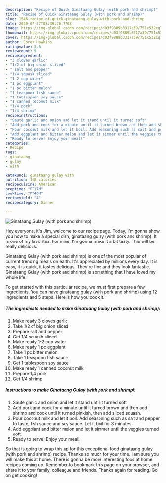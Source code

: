 ```yaml
---
description: "Recipe of Quick Ginataang Gulay (with pork and shrimp)"
title: "Recipe of Quick Ginataang Gulay (with pork and shrimp)"
slug: 1546-recipe-of-quick-ginataang-gulay-with-pork-and-shrimp
date: 2020-07-27T08:39:26.770Z
image: https://img-global.cpcdn.com/recipes/d03f9889b3317a39/751x532cq70/ginataang-gulay-with-pork-and-shrimp-recipe-main-photo.jpg
thumbnail: https://img-global.cpcdn.com/recipes/d03f9889b3317a39/751x532cq70/ginataang-gulay-with-pork-and-shrimp-recipe-main-photo.jpg
cover: https://img-global.cpcdn.com/recipes/d03f9889b3317a39/751x532cq70/ginataang-gulay-with-pork-and-shrimp-recipe-main-photo.jpg
author: Corey Hawkins
ratingvalue: 3.6
reviewcount: 9
recipeingredient:
- "3 cloves garlic"
- "1/2 of big onion sliced"
- " salt and pepper"
- "1/4 squash sliced"
- "1-2 cup water"
- "1 pc eggplant"
- "1 pc bitter melon"
- "1 teaspoon fish sauce"
- "1 tablespoon soy sauce"
- "1 canned coconut milk"
- "1/4 pork"
- "1/4 shrimp"
recipeinstructions:
- "Sautè garlic and onion and let it stand until it turned soft"
- "Add pork and cook for a minute until it turned brown and then add shrimp and cook until it turned pinkish, then add sliced squash."
- "Pour coconut milk and let it boil. Add seasoning such as salt and pepper to taste, fish sauce and soy sauce. Let it boil for 3 minutes."
- "Add eggplant and bitter melon and let it simmer until the veggies turned soft."
- "Ready to serve! Enjoy your meal!"
categories:
- Recipe
tags:
- ginataang
- gulay
- with

katakunci: ginataang gulay with 
nutrition: 118 calories
recipecuisine: American
preptime: "PT17M"
cooktime: "PT46M"
recipeyield: "4"
recipecategory: Dinner

---
```



![Ginataang Gulay (with pork and shrimp)](https://img-global.cpcdn.com/recipes/d03f9889b3317a39/751x532cq70/ginataang-gulay-with-pork-and-shrimp-recipe-main-photo.jpg)

Hey everyone, it's Jim, welcome to our recipe page. Today, I'm gonna show you how to make a special dish, ginataang gulay (with pork and shrimp). It is one of my favorites. For mine, I'm gonna make it a bit tasty. This will be really delicious.

Ginataang Gulay (with pork and shrimp) is one of the most popular of current trending meals on earth. It's appreciated by millions every day. It is easy, it is quick, it tastes delicious. They're fine and they look fantastic. Ginataang Gulay (with pork and shrimp) is something that I have loved my whole life.




To get started with this particular recipe, we must first prepare a few ingredients. You can have ginataang gulay (with pork and shrimp) using 12 ingredients and 5 steps. Here is how you cook it.

<!--inarticleads1-->

##### The ingredients needed to make Ginataang Gulay (with pork and shrimp):

1. Make ready 3 cloves garlic
1. Take 1/2 of big onion sliced
1. Prepare  salt and pepper
1. Get 1/4 squash sliced
1. Make ready 1-2 cup water
1. Make ready 1 pc eggplant
1. Take 1 pc bitter melon
1. Take 1 teaspoon fish sauce
1. Get 1 tablespoon soy sauce
1. Make ready 1 canned coconut milk
1. Prepare 1/4 pork
1. Get 1/4 shrimp




<!--inarticleads2-->

##### Instructions to make Ginataang Gulay (with pork and shrimp):

1. Sautè garlic and onion and let it stand until it turned soft
1. Add pork and cook for a minute until it turned brown and then add shrimp and cook until it turned pinkish, then add sliced squash.
1. Pour coconut milk and let it boil. Add seasoning such as salt and pepper to taste, fish sauce and soy sauce. Let it boil for 3 minutes.
1. Add eggplant and bitter melon and let it simmer until the veggies turned soft.
1. Ready to serve! Enjoy your meal!




So that is going to wrap this up for this exceptional food ginataang gulay (with pork and shrimp) recipe. Thanks so much for your time. I am sure you will make this at home. There is gonna be more interesting food at home recipes coming up. Remember to bookmark this page on your browser, and share it to your family, colleague and friends. Thanks again for reading. Go on get cooking!
